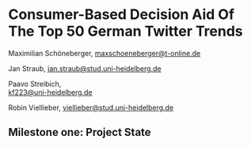 # Consumer-Based Decision Aid Of The Top 50 German Twitter Trends
Maximilian Schöneberger,
maxschoeneberger@t-online.de

Jan Straub,
jan.straub@stud.uni-heidelberg.de

Paavo Streibich,          
kf223@uni-heidelberg.de

Robin Viellieber,
viellieber@stud.uni-heidelberg.de


## Milestone one: Project State


